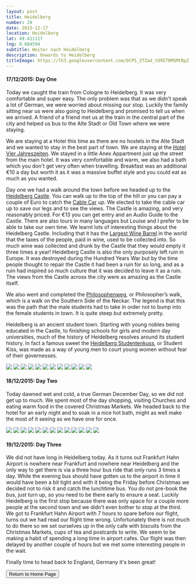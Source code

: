 ```yaml
---
layout: post
title: Heidelberg
number: 29
date: 2015-12-17
location: Heidelberg
lat: 49.411117
lng: 8.684594
subtitle: Weiter nach Heidelberg
description: Onwards to Heidelberg
titleImage: https://lh3.googleusercontent.com/bCP5_2TZad_tO9IT0M5MtRpZ-4utABCK5RMFnoC08Yu5ASWZJdbjZ_dDAvqXujQWRcYQuXHnRDrx5S4sgnOqkoNcLj17VP1yUROQXoSczP04cB5DrbQ1j4jHJCZ5ZWlgZig1kUlL0Qw=w2400
---
```


<h4>17/12/2015: Day One</h4>

Today we caught the train from Cologne to Heidelberg. It was very comfortable and super easy. The only problem was that as we didn't speak a lot of German, we were worried about missing our stop. Luckily the family sitting near us were also going to Heidelberg and promised to tell us when we arrived.
A friend of a friend met us at the train in the central part of the city and helped us bus to the Alte Stadt or Old Town where we were staying.

We are staying at a Hotel this time as there are no hostels in the Alte Stadt and we wanted to stay in the best part of town. 
We are staying at the <a target="_blank" href="http://www.4-jahreszeiten.de/">Hotel Vier Jahreszeiten</a>. We stayed in a little Anex Appartment just up the street from the main hotel. It was very comfortable and warm, we also had a bath which you don't get very often when travelling. 
Breakfast was an additional €10 a day but worth it as it was a massive buffet style and you could eat as much as you wanted. 

Day one we had a walk around the town before we headed up to the <a target="_blank" href="http://www.schloss-heidelberg.de/en/home/">Heidelberg Castle</a>. You can walk up to the top of the hill or you can pay a couple of Euro to catch the <a target="_blank" href="https://www.tourism-bw.com/Media/Attraktionen/Heidelberg-Cable-Car">Cable Car</a> up. We elected to take the cable car up to save our legs and to see the views.
The Castle is amazing, and very reasonably priced. For €13 you can get entry and an Audio Guide to the Castle. There are also tours in many languages but Louise and I prefer to be able to take our own time. 
We learnt lots of interesting things about the Heidelberg Castle. Including that it has the <a target="_blank" href="https://luxeadventuretraveler.com/heidelberg-castle/">Largest Wine Barrel</a> in the world that the taxes of the people, paid in wine, used to be collected into. So much wine was collected and drunk by the Castle that they would empty it three times a year!
Heidelberg Castle is also the only purposely left ruin in Europe. It was destroyed during the Hundred Years War but by the time people thought to repair the Castle it had been a ruin for so long, and as a ruin had inspired so much culture that it was decided to leave it as a ruin.
The views from the Castle across the city were as amazing as the Castle itself.

We also went and completed the <a target="_blank" href="https://www.tourism-heidelberg.com/explore/historical-sights/heiligenberg/philosophers-walk/index_eng.html">Philosophenweg</a>, or Philosopher’s walk, which is a walk on the Southern Side of the Neckar. The legend is that this was the path that the male students had to take in order not to bump into the female students in town.
It is quite steep but extremely pretty.

Heidelberg is an ancient student town. Starting with young nobles being educated in the Castle, to finishing schools for girls and modern day universities, much of the history of Heidelberg resolves around its student history.
In fact a famous sweet the <a target="_blank" href="http://www.studentenkuss.com/english/geschichte.html">Heidelberg Studentenkuss</a>, or Student Kiss, was made as a way of young men to court young women without fear of their governesses.

<img src="https://lh3.googleusercontent.com/72DZoK71pG5zndKbDZnnRJwkAsw-NRdkXoBdBmKnALjEV2eNFDfJQy_MMGyWLn5MADrIUlLP88EzQlu4epfeT4Dm5K_7QsDBNWxxZSI_mKpJJLP3jMDOEixhBpE3LlUyOzXTDkRPquE=w2400" class="image1">
<img src="https://lh3.googleusercontent.com/7X-eAEyNZDkLO_2DrxDv1Ai74UIOevVt429c3ux3HdXzxVesiKBM8nKKL7NigutAnQYOLxoRSTHu5r2o79BUcWr5oXvfKC1i03yKjU4qxMHuGGfZb0zq9OPvX1vSMSr681EOCpwIL7k=w2400" class="image1">
<img src="https://lh3.googleusercontent.com/UheCVMaBJHoBHciTrkGTvMEoNLfg_IzY0pOnXuEPZyIgs6D7B94iLFEx-RQ5i11fHQ5zQpiQZNRVxWMD2vZD0VBVFFOKWtUkZhh9F1mRIkjiCKwNamivEgTcJ6IsRkbhBh9IeQif3a4=w2400" class="image1">
<img src="https://lh3.googleusercontent.com/FkrCtFJvGVfYHBYS5LHGek97oEPYoI_qEM4CcG_orr1sbIRmsbPGcKPx33Fz6ehqXBTs26LhgoA0QmNR2E99az5iiXsRIMjJeE22QtjAkq6Tq0Ry-CQmMt-_Cwc5zQ0jMiTXWKeCwBk=w2400" class="image1">
<img src="https://lh3.googleusercontent.com/nVxAP_57oEEUrVGuVbOAtv_w-RUoI9VHxJ06RKtWuoXmiXQ4BuONVRO8dVgvtoJUIt8jXAgkU5HHhulsV-LqV6mhvs8cZFagokx1v7dom-00sAHiKdxO8Ma28UJtUQ2LahCs8J9UAac=w2400" class="image1">
<img src="https://lh3.googleusercontent.com/Kxubb7CsIq8qsfYx3wd7rmDuMgquKuyS_Btzr8f0vMP5xdwHtrVyddrq8OlcyZIC32qGLS64BNlJnMSgxKdWXgHFo-gxR6oq0zgq0TjrSkWgcE1IWtw4TTvm1Itb8y6bgB_tAaifuok=w2400" class="image1">
<img src="https://lh3.googleusercontent.com/9xdo23BwKm1URB8onR6LWwxlBQAwwNBubNqCRpTyUM8R03LCt4wrOp2jt-hQW02vQ401F8Tt-8AKP0BagN-EYe2q1ax_sO-YhFS2D_xcQHnrdR48pQczxzo2Nu_DRwILhcCmul5elf8=w2400" class="image1">
<img src="https://lh3.googleusercontent.com/QyoAJsxsBR4ReRfesKdyzO1zKqWfrcoIcwVND_1QKoZaunhTAClyequTP_XIHVfJqwDBDi18xcVIjR6pQY7PM4lEeJBRlSIGt8aUmT5p-KlsJq5asEBx1wA9goPomOURMQw1ozXPteo=w2400" class="image1">
<img src="https://lh3.googleusercontent.com/g36ZmK0N1HyvRJWQs4anDJuwk24I1JAZV683CTBeE9JEF9KqWF3Qh0E0TuYTNGBWx5OcxVtTt791aOA0QN6DUlJ527sjLqvFyS5rM_3brm3fSm1ciKmbtahl1YhEtHf0Qv1Nsfvpg1E=w2400" class="image1">
<img src="https://lh3.googleusercontent.com/Z06Gkq5SH02JzLlVgmQU3rFevI1sWJM3e50fbOxlbGgOotJoZtT3R_wO1KDxmhEzLOFFnrQ7sIew0DHKJF7eORKyqDlRp8cw9PVlC7DrfaOHHQxkN3CREDGrdD8pLAKiFNLKpPrSFtM=w2400" class="image1">
<img src="https://lh3.googleusercontent.com/ZlVj4B5XMHN2O93UCWgt9-iN4pc_iEIcQcfkM2lV1nxZSIVQk7Vj5YTm27RdGHuElbk8i7wOnPKn5kszhM1OphloUCpbMbIowxuFWUFxR-FnGvjlSYh3UB5G4FvKPqA9l8NgktjuMUc=w2400" class="image1">
<img src="https://lh3.googleusercontent.com/sclW2Jk6yk3QSOcGmFQK_lyF8tjUYLDShQGe06kt2QfiPT1ee7zwqLJlzunXmaFBAw5ukNGfX00z7V3E4Gr7I4yCT2MlftFY6tQNWuTM4jb_n90SkBWLndEVbrdlzGHp8COkhS2yEh8=w2400" class="image1">

<h4>18/12/2015: Day Two</h4>

Today dawned wet and cold, a true German December Day, so we did not get up to much. We spent most of the day shopping, visiting Churches and eating warm food in the covered Christmas Markets. 
We headed back to the hotel for an early night and to soak in a nice hot bath, might as well make the most of it seeing as we have one for once.

<img src="https://lh3.googleusercontent.com/M0ToQ2XmOlRewq3f-vOfcebx0kbLncjSxvStbg5BgD7dHPlP3HrmmomSfsSdcg5MV3Jt29OcuOr5QvNo7Rh5W6a97uDUHdzbIqy7Vyf-tMmDzDDbAp9qSI66gJ0itGcTXxZXLFwNjlQ=w2400" class="image1">
<img src="https://lh3.googleusercontent.com/YNIOPCVU-LVQYR5L8pK1WGtQ4lMXiF8imLx43Ftli6YfpPwUc3xMHJcpZ0SlhB-QDeqxVMOiTWda1t8D9ut5tEZP7k_ByC63-_iLKdzTaOOW6dfKlddABz_IeeV_CBmHa62v4d2HEKI=w2400" class="image1">
<img src="https://lh3.googleusercontent.com/rR81fzLKKRDyEeDtgkAE8lIoSqT12HzZsyeiaNzLHEUVOLIlFQbc2r25YxOd4DxB1xrNgjWrChIezhzSf-nEShv8jJk2j6iCD1hL3irmNUr-Z8B-xouM4levZCME6zbizzFEBGsvHgM=w2400" class="image1">
<img src="https://lh3.googleusercontent.com/bA4lAWSIXePV4sZ2fwmKCnv8hv5ZVU_6jFNpY4CYQ-cUfDsCKXtstDyvzbvJW6-AgpyClV2H2ujTVHgAbD_Kyb2GtD1kERnsWrFWFSNzbCz9P417nRrPixN8HpebfFdYEP-_XeMWZcM=w2400" class="image1">
<img src="https://lh3.googleusercontent.com/4we_RmFajekMif8pSsDnoLfhboMD-pAQgO6YHMt59cTVi0VTTh8lvY1OK7bFnQZ3UqtQPK9SsWICD6O2X1jKn4pz-afqdIdccAgsOWS_YkG-nNP9CmzF3GtdiltKxv41IZRv3LIHpSo=w2400" class="image1">
<img src="https://lh3.googleusercontent.com/-gxHQhJtp8yFAKcL0ublXYjg7fwaCHASgMcjCym3Z1eubVT6qUbJr_aIlTtKMf46-yk8CUW2eguGzPbN_DOikInzFrHZCqUpUzMh1ocmeA8Ae3l1znr7HUyyRz-xRRaaNm4qEoUdcvw=w2400" class="image1">
<img src="https://lh3.googleusercontent.com/b_QWHLmSXnL11kZmEnz6dVKwxgBVG8e1vZvPHTEcZx_lwbkWDzZ2iidQC_wvt7T2sa72J0FS07t0g5bd2wzl7TL5T5I3tN9-s_jCam46aAg6Q3_h0j_lDufOGnIVmt0mmjt4AzI1oOA=w2400" class="image1">
<img src="https://lh3.googleusercontent.com/9ovkfTD3OXekJw8dQfjCC2LuEKtfeXmgfAV1BKff638INBGSJ-7yiqls-_xFLanb27EAdFQrwsI1vgg9TJRmY1pahTfaUFNhdb30c0d-pyLls6JTB153HLy4qnIGHihn63lEr968oEo=w2400" class="image1">
<img src="https://lh3.googleusercontent.com/EPne6O6pfksIjnVIcEO_S12n-qTa6zHq5SxkKUyGxRGk_QYhPNWbhQJ5YhOc4AhrCwMtI-FLSL669nbHVmZrmvheNh46xFBeCbFN-kUiJdypWpDWcLRuvNfZPbPxdOeTYz_LX1GW9z0=w2400" class="image1">
<img src="https://lh3.googleusercontent.com/OVdUzErnm5U9dDOuNMoTvKCUpZV3crgVLGDongO1T0TOMU3sTasbAp6-ISlB5AHZeHqs5mXA2HuqnfzFoJr9hJvSAXOGBVylmi2ZRoUf6FOndVOsuCyzRGP1finZGyzmpMoPQk93-qw=w2400" class="image1">
<img src="https://lh3.googleusercontent.com/SM7W5jwVl1oqZjnwi_gWAIcZsS1Ze_LpbctXZ5p8jkrAnWeEhUuB7QG70XHqDncy_YCEmzKwKT11FDtQjb1daM8JeDTfmXVM4A1FIEMcvTOGmwlBJ1q2czR93RxDfbmpyavK_3OpgWQ=w2400" class="image1">
<img src="https://lh3.googleusercontent.com/8JHV76obwmb90IhOebdZejK1y2NIPlHfl9OdHiaCuZn4yxQ_AYBptsUK9hZXQHC9-8UA22I6TyexH-SNQMRO-jRZGiNfbcdVipiGL4_toaGemxUmt5xWbAIrfMUWPwfXZxQOIAwpnzM=w2400" class="image1">
<img src="https://lh3.googleusercontent.com/O2HVKSDwlQiWN2hSLCPNUpO7hCPc8frlIBTSQeJ9kPbrceY06ZId5gimV3EsDNJQ_C9XhFhhSFsUnhilZHxkojlxwahqJUDI-2CrjPEzE-Aqbl_-N2aNt9abeLM-nkihYTzQj47RNv8=w2400" class="image4">

<h4>19/12/2015: Day Three</h4>

We did not have long in Heidelberg today. As it turns out Frankfurt Hahn Airport is nowhere near Frankfurt and nowhere near Heidelberg and the only way to get there is via a three hour bus ride that only runs 3 times a day.
While the evening bus should have gotten us to the airport in time it would have been a bit tight and with it being the Friday before Christmas we decided not to risk it and catch the lunchtime bus.
You do not pre-book the bus, just turn up, so you need to be there early to ensure a seat. Luckily Heidelberg is the first stop because there was only space for a couple more people at the second town and we didn't even bother to stop at the third.
We got to Frankfurt Hahn Airport with 7 hours to spare before our flight, turns out we had read our flight time wrong. Unfortunately there is not much to do there so we set ourselves up in the only cafe with biscuits from the Christmas Markets, cups of tea and postcards to write. We seem to be making a habit of spending a long time in airport cafes.
Our flight was then delayed by another couple of hours but we met some interesting people in the wait. 

Finally time to head back to England, Germany it's been great!

<div class="wrapper">
  <input type="button" class="button" value="Return to Home Page" onclick="self.close()">
</div>

